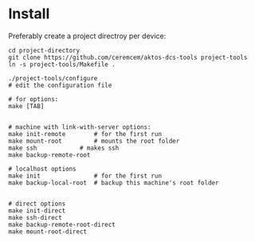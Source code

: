 # Install


Preferably create a project directroy per device:

```
cd project-directory
git clone https://github.com/ceremcem/aktos-dcs-tools project-tools
ln -s project-tools/Makefile . 
```

	./project-tools/configure
	# edit the configuration file

	# for options:
	make [TAB]


	# machine with link-with-server options: 
	make init-remote        # for the first run
	make mount-root         # mounts the root folder 
	make ssh 	        # makes ssh
	make backup-remote-root 

	# localhost options
	make init               # for the first run
	make backup-local-root  # backup this machine's root folder

 
	# direct options
	make init-direct
	make ssh-direct
	make backup-remote-root-direct
	make mount-root-direct
